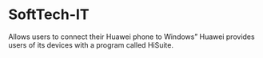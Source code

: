 # SoftTech-IT
Allows users to connect their Huawei phone to Windows” Huawei provides users of its devices with a program called HiSuite.
